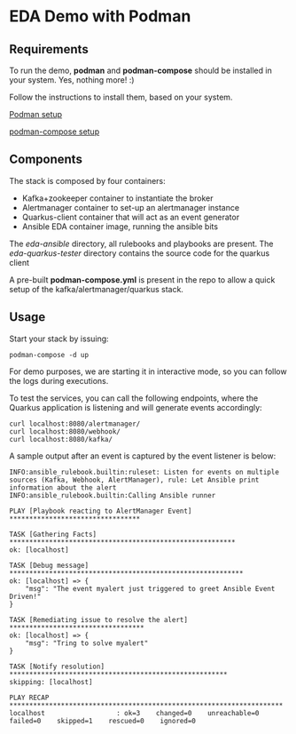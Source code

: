 # EDA Demo with Podman

## Requirements

To run the demo, **podman** and **podman-compose** should be installed in your system. Yes, nothing more! :)

Follow the instructions to install them, based on your system.

[Podman setup](https://podman.io/getting-started/installation)

[podman-compose setup](https://github.com/containers/podman-compose)

## Components

The stack is composed by four containers:

- Kafka+zookeeper container to instantiate the broker
- Alertmanager container to set-up an alertmanager instance
- Quarkus-client container that will act as an event generator
- Ansible EDA container image, running the ansible bits

The *eda-ansible* directory, all rulebooks and playbooks are present.
The *eda-quarkus-tester* directory contains the source code for the quarkus client

A pre-built **podman-compose.yml** is present in the repo to allow a quick setup of the kafka/alertmanager/quarkus stack.

## Usage

Start your stack by issuing:

    podman-compose -d up

For demo purposes, we are starting it in interactive mode, so you can follow the logs during executions.

To test the services, you can call the following endpoints, where the Quarkus application is listening and will generate events accordingly:

    curl localhost:8080/alertmanager/
    curl localhost:8080/webhook/
    curl localhost:8080/kafka/

A sample output after an event is captured by the event listener is below:

    INFO:ansible_rulebook.builtin:ruleset: Listen for events on multiple sources (Kafka, Webhook, AlertManager), rule: Let Ansible print information about the alert
    INFO:ansible_rulebook.builtin:Calling Ansible runner

    PLAY [Playbook reacting to AlertManager Event] *********************************

    TASK [Gathering Facts] *********************************************************
    ok: [localhost]

    TASK [Debug message] ***********************************************************
    ok: [localhost] => {
        "msg": "The event myalert just triggered to greet Ansible Event Driven!"
    }

    TASK [Remediating issue to resolve the alert] **********************************
    ok: [localhost] => {
        "msg": "Tring to solve myalert"
    }

    TASK [Notify resolution] *******************************************************
    skipping: [localhost]

    PLAY RECAP *********************************************************************
    localhost                  : ok=3    changed=0    unreachable=0    failed=0    skipped=1    rescued=0    ignored=0

